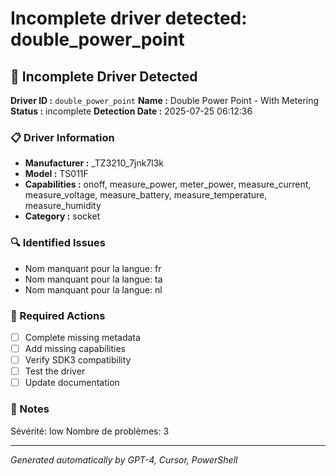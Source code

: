 # Incomplete driver detected: double_power_point

## 🚨 Incomplete Driver Detected

**Driver ID :** `double_power_point`
**Name :** Double Power Point - With Metering
**Status :** incomplete
**Detection Date :** 2025-07-25 06:12:36

### 📋 Driver Information
- **Manufacturer :** _TZ3210_7jnk7l3k
- **Model :** TS011F
- **Capabilities :** onoff, measure_power, meter_power, measure_current, measure_voltage, measure_battery, measure_temperature, measure_humidity
- **Category :** socket

### 🔍 Identified Issues
- Nom manquant pour la langue: fr
- Nom manquant pour la langue: ta
- Nom manquant pour la langue: nl

### 🎯 Required Actions
- [ ] Complete missing metadata
- [ ] Add missing capabilities
- [ ] Verify SDK3 compatibility
- [ ] Test the driver
- [ ] Update documentation

### 📝 Notes
Sévérité: low
Nombre de problèmes: 3

---
*Generated automatically by GPT-4, Cursor, PowerShell*

